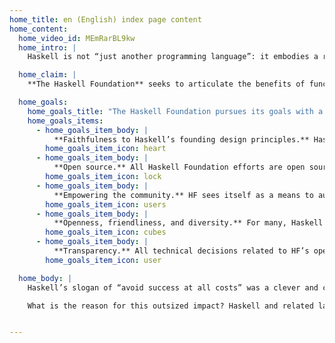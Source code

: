 ```yaml
---
home_title: en (English) index page content
home_content:
  home_video_id: MEmRarBL9kw
  home_intro: |
    Haskell is not “just another programming language”: it embodies a radical and elegant attack on the entire enterprise of writing software. It profoundly influences the world of software for the better.

  home_claim: |
    **The Haskell Foundation** seeks to articulate the benefits of functional programming to a much broader audience, to erase barriers to entry, and to make Haskell into a solidly reliable basis for mission critical applications.

  home_goals:
    home_goals_title: "The Haskell Foundation pursues its goals with a strong ethos based on:"
    home_goals_items:
      - home_goals_item_body: |
          **Faithfulness to Haskell’s founding design principles.** Haskell’s design puts principle ahead of expediency by cleaving closely to the principles of purely functional programming. 
        home_goals_item_icon: heart
      - home_goals_item_body: |
          **Open source.** All Haskell Foundation efforts are open source.
        home_goals_item_icon: lock
      - home_goals_item_body: |
          **Empowering the community.** HF sees itself as a means to augment, celebrate, and coordinate the contributions and leadership of Haskell’s vibrant community.
        home_goals_item_icon: users
      - home_goals_item_body: |
          **Openness, friendliness, and diversity.** For many, Haskell is more a way of life than a programming language. All are welcome, all can contribute. To this end we have adopted the Haskell Guidelines For Respectful Communication.
        home_goals_item_icon: cubes
      - home_goals_item_body: |
          **Transparency.** All technical decisions related to HF’s open source projects will be transparent.
        home_goals_item_icon: user

  home_body: |
    Haskell’s slogan of “avoid success at all costs” was a clever and cheeky way of saying that innovation and research in programming languages, especially in functional programming, needed some insulation to succeed. Ideas that were not perfectly understood needed iteration to fully develop in the minds of language innovators and users. By avoiding the “success at all costs” mentality of other language communities, the Haskell community bought time and space to try ideas that were not perfectly understood at first. Since then, the Haskell language has sparked so many lasting innovations in language design that its impact is now beyond doubt. 

    What is the reason for this outsized impact? Haskell and related languages re-opened the connection between mathematical thinking on the one hand and compilers and programming languages on the other. It showed that these two fields should never have drifted so far apart. By removing the ceiling on the ideas that are easier to express in Haskell, it attracted the brightest minds and still does. It became a lingua franca for a large swath of CS research. In education, Haskell helps CS students learn to think better. The quality of ideas represented in the Haskell ecosystem has attracted both small and large companies. In many ways, the story of Haskell is one of success. Perhaps it was unavoidable after all.


---    
```

